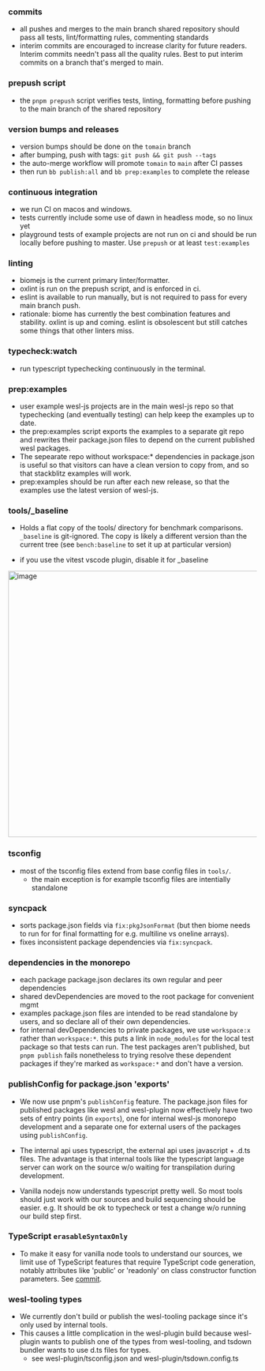 ### commits
- all pushes and merges to the main branch shared repository should 
  pass all tests, lint/formatting rules, commenting standards
- interim commits are encouraged to increase clarity for future readers.
  Interim commits needn't pass all the quality rules. 
  Best to put interim commits on a branch that's merged to main.

### prepush script
- the `pnpm prepush` script verifies tests, linting,
  formatting before pushing to the main branch of the shared repository

### version bumps and releases
- version bumps should be done on the `tomain` branch
- after bumping, push with tags: `git push && git push --tags`
- the auto-merge workflow will promote `tomain` to `main` after CI passes
- then run `bb publish:all` and `bb prep:examples` to complete the release

### continuous integration
- we run CI on macos and windows.
- tests currently include some use of dawn in headless mode, so no linux yet
- playground tests of example projects are not run on ci and should be run 
  locally before pushing to master.
  Use `prepush` or at least `test:examples`

### linting
- biomejs is the current primary linter/formatter.
- oxlint is run on the prepush script, and is enforced in ci.
- eslint is available to run manually, but is not required to pass for every main branch push.
- rationale: biome has currently the best combination features and stability. oxlint is up and coming. eslint is obsolescent but still catches some things that other linters miss.

### typecheck:watch
- run typescript typechecking continuously in the terminal.

### prep:examples
- user example wesl-js projects are in the main wesl-js repo
so that typechecking (and eventually testing) can help keep the examples up to date. 
- the prep:examples script exports the examples 
to a separate git repo
and rewrites their package.json files to depend on 
the current published wesl packages.
- The sepearate repo without workspace:* dependencies in package.json
is useful so that visitors can have a clean version to copy from,
and so that stackblitz examples will work.
- prep:examples should be run after each new release, 
so that the examples use the latest version of wesl-js.

### tools/_baseline
- Holds a flat copy of the tools/ directory for benchmark comparisons.
`_baseline` is git-ignored.
The copy is likely a different version than the current tree 
(see `bench:baseline` to set it up at particular version)

- if you use the vitest vscode plugin, disable it for _baseline
<img width="539" alt="image" src="https://github.com/user-attachments/assets/84e3a309-108a-4b6a-b05e-c31acc6f3dc2" />

### tsconfig 
- most of the tsconfig files extend from base config files in `tools/`.
  - the main exception is for example tsconfig files are intentially standalone
    
### syncpack
- sorts package.json fields via `fix:pkgJsonFormat` 
(but then biome needs to run for for final formatting for e.g. multiline vs oneline arrays).
- fixes inconsistent package dependencies via `fix:syncpack`.

### dependencies in the monorepo
- each package package.json declares its own regular and peer dependencies
- shared devDependencies are moved to the root package for convenient mgmt
- examples package.json files are intended to be read standalone by 
  users, and so declare all of their own dependencies.
- for internal devDependencies to private packages, we use `workspace:x` rather than `workspace:*`. 
  this puts a link in `node_modules` for the local test package so that tests can run.
  The test packages aren't published, but `pnpm publish` fails
  nonetheless to trying resolve these dependent packages if they're marked as `workspace:*`
  and don't have a version.

### publishConfig for package.json 'exports'
- We now use pnpm's `publishConfig` feature. 
  The package.json files for published packages like wesl and wesl-plugin 
  now effectively have two sets of entry points (in `exports`),
  one for internal wesl-js monorepo development 
  and a separate one for external users of the packages using `publishConfig`.

- The internal api uses typescript, 
  the external api uses javascript + .d.ts files. 
  The advantage is that internal tools like the typescript language server 
  can work on the source w/o waiting for transpilation during development.

- Vanilla nodejs now understands typescript pretty well.
  So most tools should just work with our sources and build sequencing should be easier. 
  e.g. It should be ok to typecheck or test a change w/o running our build step first.

### TypeScript `erasableSyntaxOnly`
- To make it easy for vanilla node tools to understand our sources, 
  we limit use of TypeScript features that require TypeScript code generation,
  notably attributes like 'public' or 'readonly' on class constructor 
  function parameters. See [commit](https://github.com/wgsl-tooling-wg/wesl-js/tree/cd8dcc3c49fc0fa96174126980cd7e8127b6a073).

### wesl-tooling types
- We currently don't build or publish the wesl-tooling package
  since it's only used by internal tools.
- This causes a little complication in the wesl-plugin build
  because wesl-plugin wants to publish one of the types from wesl-tooling, and tsdown bundler wants to use d.ts files for types.
  - see wesl-plugin/tsconfig.json and wesl-plugin/tsdown.config.ts 
